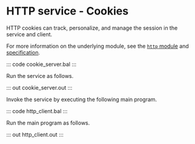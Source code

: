 # HTTP service - Cookies

HTTP cookies can track, personalize, and manage the session in the service and client.

For more information on the underlying module, see the [`http` module](https://lib.ballerina.io/ballerina/http/latest/) and [specification](https://ballerina.io/spec/http/#2416-cookie).

::: code cookie_server.bal :::

Run the service as follows.

::: out cookie_server.out :::

Invoke the service by executing the following main program.

::: code http_client.bal :::

Run the main program as follows.

::: out http_client.out :::
